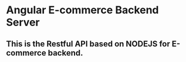 Angular E-commerce Backend Server
======================

This is the Restful API based on NODEJS for E-commerce backend. 
----------------
